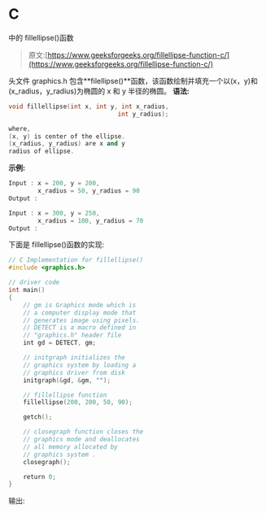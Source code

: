 # C

中的 fillellipse()函数

> 原文:[https://www.geeksforgeeks.org/fillellipse-function-c/](https://www.geeksforgeeks.org/fillellipse-function-c/)

头文件 graphics.h 包含**filellipse()**函数，该函数绘制并填充一个以(x，y)和(x_radius，y_radius)为椭圆的 x 和 y 半径的椭圆。
**语法:**

```cpp
void fillellipse(int x, int y, int x_radius,
                              int y_radius);

where,
(x, y) is center of the ellipse.
(x_radius, y_radius) are x and y 
radius of ellipse.

```

**示例:**

```cpp
Input : x = 200, y = 200,
        x_radius = 50, y_radius = 90
Output : 

Input : x = 300, y = 250,
        x_radius = 100, y_radius = 70
Output : 

```

下面是 fillellipse()函数的实现:

```cpp
// C Implementation for fillellipse()
#include <graphics.h>

// driver code
int main()
{
    // gm is Graphics mode which is
    // a computer display mode that
    // generates image using pixels.
    // DETECT is a macro defined in
    // "graphics.h" header file
    int gd = DETECT, gm;

    // initgraph initializes the
    // graphics system by loading a
    // graphics driver from disk
    initgraph(&gd, &gm, "");

    // fillellipse function
    fillellipse(200, 200, 50, 90);

    getch();

    // closegraph function closes the
    // graphics mode and deallocates
    // all memory allocated by
    // graphics system .
    closegraph();

    return 0;
}
```

输出: